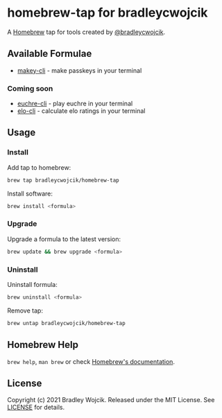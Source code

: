 # homebrew-tap for bradleycwojcik

A [Homebrew](https://brew.sh) tap for tools created by [@bradleycwojcik](https://github.com/bradleycwojcik).

## Available Formulae

- [makey-cli](https://github.com/bradleycwojcik/makey-cli) - make passkeys in your terminal

### Coming soon

- [euchre-cli](https://github.com/bradleycwojcik/euchre-cli) - play euchre in your terminal
- [elo-cli](https://github.com/bradleycwojcik/elo-cli) - calculate elo ratings in your terminal

## Usage

### Install

Add tap to homebrew:

```zsh
brew tap bradleycwojcik/homebrew-tap
```

Install software:

```zsh
brew install <formula>
```

### Upgrade

Upgrade a formula to the latest version:

```zsh
brew update && brew upgrade <formula>
```

### Uninstall

Uninstall formula:

```zsh
brew uninstall <formula>
```

Remove tap:

```zsh
brew untap bradleycwojcik/homebrew-tap
```

## Homebrew Help

`brew help`, `man brew` or check [Homebrew's documentation](https://docs.brew.sh).

## License

Copyright (c) 2021 Bradley Wojcik. Released under the MIT License. See [LICENSE](LICENSE) for details.
